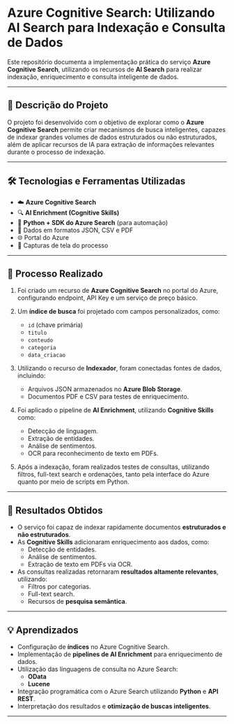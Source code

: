 # Azure Cognitive Search: Utilizando AI Search para Indexação e Consulta de Dados

Este repositório documenta a implementação prática do serviço **Azure Cognitive Search**, utilizando os recursos de **AI Search** para realizar indexação, enriquecimento e consulta inteligente de dados.

---

## 🎯 Descrição do Projeto

O projeto foi desenvolvido com o objetivo de explorar como o **Azure Cognitive Search** permite criar mecanismos de busca inteligentes, capazes de indexar grandes volumes de dados estruturados ou não estruturados, além de aplicar recursos de IA para extração de informações relevantes durante o processo de indexação.

---

## 🛠️ Tecnologias e Ferramentas Utilizadas

- ☁️ **Azure Cognitive Search**
- 🔍 **AI Enrichment (Cognitive Skills)**
- 🐍 **Python + SDK do Azure Search** (para automação)
- 📄 Dados em formatos JSON, CSV e PDF
- 🌐 Portal do Azure
- 📸 Capturas de tela do processo

---

## 🚀 Processo Realizado

1. Foi criado um recurso de **Azure Cognitive Search** no portal do Azure, configurando endpoint, API Key e um serviço de preço básico.

2. Um **índice de busca** foi projetado com campos personalizados, como:
   - `id` (chave primária)
   - `titulo`
   - `conteudo`
   - `categoria`
   - `data_criacao`

3. Utilizando o recurso de **Indexador**, foram conectadas fontes de dados, incluindo:
   - Arquivos JSON armazenados no **Azure Blob Storage**.
   - Documentos PDF e CSV para testes de enriquecimento.

4. Foi aplicado o pipeline de **AI Enrichment**, utilizando **Cognitive Skills** como:
   - Detecção de linguagem.
   - Extração de entidades.
   - Análise de sentimentos.
   - OCR para reconhecimento de texto em PDFs.

5. Após a indexação, foram realizados testes de consultas, utilizando filtros, full-text search e ordenações, tanto pela interface do Azure quanto por meio de scripts em Python.

---
## 🧠 Resultados Obtidos

- O serviço foi capaz de indexar rapidamente documentos **estruturados e não estruturados**.
- As **Cognitive Skills** adicionaram enriquecimento aos dados, como:
  - Detecção de entidades.
  - Análise de sentimentos.
  - Extração de texto em PDFs via OCR.
- As consultas realizadas retornaram **resultados altamente relevantes**, utilizando:
  - Filtros por categorias.
  - Full-text search.
  - Recursos de **pesquisa semântica**.

---

## 💡 Aprendizados

- Configuração de **índices** no Azure Cognitive Search.
- Implementação de **pipelines de AI Enrichment** para enriquecimento de dados.
- Utilização das linguagens de consulta no Azure Search:
  - **OData**
  - **Lucene**
- Integração programática com o Azure Search utilizando **Python** e **API REST**.
- Interpretação dos resultados e **otimização de buscas inteligentes**.

---
